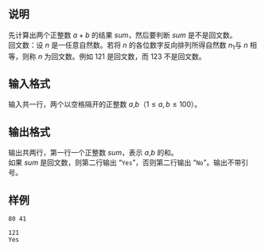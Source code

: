 <h2>说明</h2>

先计算出两个正整数 $a+b$ 的结果 $sum$，然后要判断 $sum$ 是不是回文数。<br />
回文数：设 $n$ 是一任意自然数。若将 $n$ 的各位数字反向排列所得自然数 $n_1$与 $n$ 相等，则称 $n$ 为回文数。例如 $121$ 是回文数，而 $123$ 不是回文数。

<h2>输入格式</h2>


输入共一行，两个以空格隔开的正整数 $a$,$b$（$1≤a,b≤100$）。

<h2>输出格式</h2>

输出共两行，第一行一个正整数 $sum$，表示 $a$&#44;$b$ 的和。<br>如果 $sum$ 是回文数，则第二行输出 “<code>Yes</code>”，否则第二行输出 “<code>No</code>”。输出不带引号。

<h2>样例</h2>
<pre><code class="language-input1">80 41</code></pre><pre><code class="language-output1">121
Yes</code></pre>

